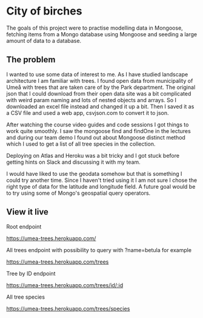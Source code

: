 # City of birches

The goals of this project were to practise modelling data in Mongoose, fetching items from a Mongo database using Mongoose and seeding a large amount of data to a database.

## The problem

I wanted to use some data of interest to me. As I have studied landscape architecture I am familiar with trees. I found open data from municipality of Umeå with trees that are taken care of by the Park department. The original json that I could download from their open data site was a bit complicated with weird param naming and lots of nested objects and arrays. So I downloaded an excel file instead and changed it up a bit. Then I saved it as a CSV file and used a web app, csvjson.com to convert it to json. 

After watching the course video guides and code sessions I got things to work quite smoothly. I saw the mongoose find and findOne in the lectures and during our team demo I found out about Mongoose distinct method which I used to get a list of all tree species in the collection.

Deploying on Atlas and Heroku was a bit tricky and I got stuck before getting hints on Slack and discussing it with my team. 

I would have liked to use the geodata somehow but that is something I could try another time. Since I haven't tried using it I am not sure I chose the right type of data for the latitude and longitude field. A future goal would be to try using some of Mongo's geospatial query operators.

## View it live

Root endpoint

https://umea-trees.herokuapp.com/

All trees endpoint 
with possibility to query with ?name=betula  for example

https://umea-trees.herokuapp.com/trees

Tree by ID endpoint

https://umea-trees.herokuapp.com/trees/id/:id

All tree species

https://umea-trees.herokuapp.com/trees/species 